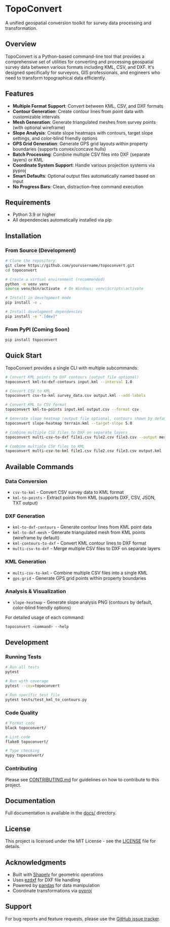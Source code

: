 # TopoConvert

A unified geospatial conversion toolkit for survey data processing and transformation.

## Overview

TopoConvert is a Python-based command-line tool that provides a comprehensive set of utilities for converting and processing geospatial survey data between various formats including KML, CSV, and DXF. It's designed specifically for surveyors, GIS professionals, and engineers who need to transform topographical data efficiently.

## Features

- **Multiple Format Support**: Convert between KML, CSV, and DXF formats
- **Contour Generation**: Create contour lines from point data with customizable intervals
- **Mesh Generation**: Generate triangulated meshes from survey points (with optional wireframe)
- **Slope Analysis**: Create slope heatmaps with contours, target slope settings, and color-blind friendly options
- **GPS Grid Generation**: Generate GPS grid layouts within property boundaries (supports convex/concave hulls)
- **Batch Processing**: Combine multiple CSV files into DXF (separate layers) or KML
- **Coordinate System Support**: Handle various projection systems via pyproj
- **Smart Defaults**: Optional output files automatically named based on input
- **No Progress Bars**: Clean, distraction-free command execution

## Requirements

- Python 3.9 or higher
- All dependencies automatically installed via pip

## Installation

### From Source (Development)

```bash
# Clone the repository
git clone https://github.com/yourusername/topoconvert.git
cd topoconvert

# Create a virtual environment (recommended)
python -m venv venv
source venv/bin/activate  # On Windows: venv\Scripts\activate

# Install in development mode
pip install -e .

# Install development dependencies
pip install -e ".[dev]"
```

### From PyPI (Coming Soon)

```bash
pip install topoconvert
```

## Quick Start

TopoConvert provides a single CLI with multiple subcommands:

```bash
# Convert KML points to DXF contours (output file optional)
topoconvert kml-to-dxf-contours input.kml --interval 1.0

# Convert CSV to KML
topoconvert csv-to-kml survey_data.csv output.kml --add-labels

# Convert KML to CSV format
topoconvert kml-to-points input.kml output.csv --format csv

# Generate slope heatmap (output file optional, contours shown by default)
topoconvert slope-heatmap terrain.kml --target-slope 5.0

# Combine multiple CSV files to DXF on separate layers
topoconvert multi-csv-to-dxf file1.csv file2.csv file3.csv --output merged.dxf

# Combine multiple CSV files to KML
topoconvert multi-csv-to-kml file1.csv file2.csv file3.csv output.kml
```

## Available Commands

### Data Conversion
- `csv-to-kml` - Convert CSV survey data to KML format
- `kml-to-points` - Extract points from KML (supports DXF, CSV, JSON, TXT output)

### DXF Generation
- `kml-to-dxf-contours` - Generate contour lines from KML point data
- `kml-to-dxf-mesh` - Generate triangulated mesh from KML points (wireframe by default)
- `kml-contours-to-dxf` - Convert KML contour lines to DXF format
- `multi-csv-to-dxf` - Merge multiple CSV files to DXF on separate layers

### KML Generation
- `multi-csv-to-kml` - Combine multiple CSV files into a single KML
- `gps-grid` - Generate GPS grid points within property boundaries

### Analysis & Visualization
- `slope-heatmap` - Generate slope analysis PNG (contours by default, color-blind friendly options)

For detailed usage of each command:

```bash
topoconvert <command> --help
```

## Development

### Running Tests

```bash
# Run all tests
pytest

# Run with coverage
pytest --cov=topoconvert

# Run specific test file
pytest tests/test_kml_to_contours.py
```

### Code Quality

```bash
# Format code
black topoconvert/

# Lint code
flake8 topoconvert/

# Type checking
mypy topoconvert/
```

### Contributing

Please see [CONTRIBUTING.md](CONTRIBUTING.md) for guidelines on how to contribute to this project.

## Documentation

Full documentation is available in the [docs/](docs/) directory.

## License

This project is licensed under the MIT License - see the [LICENSE](LICENSE) file for details.

## Acknowledgments

- Built with [Shapely](https://shapely.readthedocs.io/) for geometric operations
- Uses [ezdxf](https://ezdxf.readthedocs.io/) for DXF file handling
- Powered by [pandas](https://pandas.pydata.org/) for data manipulation
- Coordinate transformations via [pyproj](https://pyproj4.github.io/pyproj/)

## Support

For bug reports and feature requests, please use the [GitHub issue tracker](https://github.com/yourusername/topoconvert/issues).